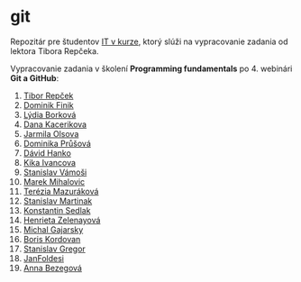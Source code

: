 # git
Repozitár pre študentov [IT v kurze](https://www.itvkurze.sk/), ktorý slúži na vypracovanie zadania od lektora Tibora Repčeka.

Vypracovanie zadania v školení **Programming fundamentals** po 4. webinári **Git a GitHub**:

1. [Tibor Repček](https://github.com/tiborepcek)
2. [Dominik Finik](https://github.com/FinikDominik)
2. [Lýdia Borková](https://github.com/borlyd)
4. [Dana Kacerikova](https://github.com/DanaKacerikova)
3. [Jarmila Olsova](https://github.com/JarmilaOlsova)
1. [Dominika Průšová](https://github.com/domcik111)
5. [Dávid Hanko](https://github.com/DaveMLG)
6. [Kika Ivancova](https://github.com/kikaSK86)
7. [Stanislav Vámoši](https://github.com/Magor128)
7. [Marek Mihalovic](https://github.com/Mihi-no)
9. [Terézia Mazuráková](https://github.com/Terezia-coder)
7. [Stanislav Martinak](https://github.com/Stanle21)
12. [Konstantin Sedlak](https://github.com/Konstantin-KS)
6.  [Henrieta Zelenayová](https://github.com/HeZe)
8. [Michal Gajarsky](https://github.com/MichalGajarsky)
13. [Boris Kordovan](https://github.com/borisGgg)
10. [Stanislav Gregor](https://github.com/SerpentPoetry)
14. [JanFoldesi](https://github.com/JanFoldesi/git)
15. [Anna Bezegová](https://github.com/AnnaBezegova)
